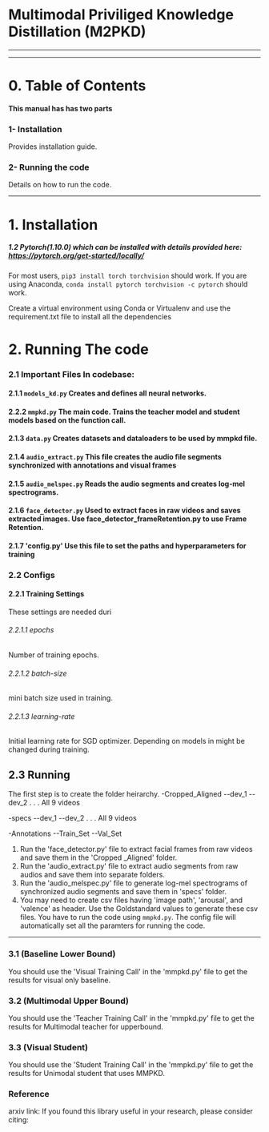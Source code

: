# Multimodal Priviliged Knowledge Distillation (M2PKD)



----------------
----------------

# 0. Table of Contents
#### This manual has has two parts
### 1- Installation
Provides installation guide.
### 2- Running the code
Details on how to run the code.

----------------
# 1. Installation
##### 1.2 Pytorch(1.10.0) which can be installed with details provided here: https://pytorch.org/get-started/locally/
For most users, ```pip3 install torch torchvision``` should work.
If you are using Anaconda, ```conda install pytorch torchvision -c pytorch``` should work. 

Create a virtual environment using Conda or Virtualenv and use the requirement.txt file to install all the dependencies


# 2. Running The code
### 2.1 Important Files In codebase: 
#### 2.1.1 `models_kd.py` Creates and defines all neural networks.
#### 2.2.2 `mmpkd.py` The main code. Trains the teacher model and student models based on the function call.	
#### 2.1.3 `data.py` Creates datasets and dataloaders to be used by mmpkd file.
#### 2.1.4 `audio_extract.py` This file creates the audio file segments synchronized with annotations and visual frames
#### 2.1.5 `audio_melspec.py` Reads the audio segments and creates log-mel spectrograms.
#### 2.1.6 `face_detector.py` Used to extract faces in raw videos and saves extracted images. Use face_detector_frameRetention.py to use Frame Retention.
#### 2.1.7 'config.py' Use this file to set the paths and hyperparameters for training 

### 2.2 Configs
#### 2.2.1 Training Settings
These settings are needed duri
###### 2.2.1.1 epochs
Number of training epochs.
###### 2.2.1.2 batch-size
mini batch size used in training.
###### 2.2.1.3 learning-rate
Initial learning rate for SGD optimizer. Depending on models in might be changed during training.



## 2.3 Running
The first step is to create the folder heirarchy.
-Cropped_Aligned
--dev_1
--dev_2
.
.
.
All 9 videos 

-specs
--dev_1
--dev_2
.
.
.
All 9 videos 

-Annotations
--Train_Set
--Val_Set
 
1) Run the 'face_detector.py' file to extract facial frames from raw videos and save them in the 'Cropped _Aligned' folder.
2) Run the 'audio_extract.py' file to extract audio segments from raw audios and save them into separate folders.
3) Run the 'audio_melspec.py' file to generate log-mel spectrograms of synchronized audio segments and save them in 'specs' folder.
4) You may need to create csv files having 'image path', 'arousal', and 'valence' as header. Use the Goldstandard values to generate these csv files.
You have to run the code using `mmpkd.py`. The config file will automatically set all the paramters for running the code.
 

------


### 3.1 (Baseline Lower Bound)
You should use the 'Visual Training Call' in the 'mmpkd.py' file to get the results for visual only baseline.

### 3.2 (Multimodal Upper Bound)
You should use the 'Teacher Training Call' in the 'mmpkd.py' file to get the results for Multimodal teacher for upperbound.

### 3.3 (Visual Student)
You should use the 'Student Training Call' in the 'mmpkd.py' file to get the results for Unimodal student that uses MMPKD.



### Reference
arxiv link:
If you found this library useful in your research, please consider citing:
```

```
